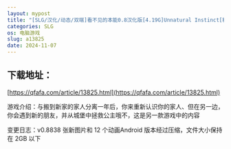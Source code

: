 ```yaml
---
layout: mypost
title: "[SLG/汉化/动态/双端]看不见的本能0.8汉化版[4.19G]Unnatural Instinct[移动/百度]"
categories: SLG
os: 电脑游戏
slug: a13825
date: 2024-11-07
---
```


## 下载地址：

[https://qfafa.com/article/13825.html](https://qfafa.com/article/13825.html)

游戏介绍：与搬到新家的家人分离一年后，你来重新认识你的家人、但在另一边，你会遇到新的朋友，并从城堡中拯救公主哦不，这是另一款游戏中的内容

变更日志：v0.8838 张新图片和 12 个动画Android 版本经过压缩，文件大小保持在 2GB 以下
